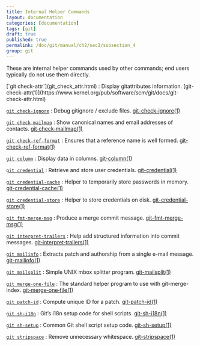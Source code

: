 ```yaml
---
title: Internal Helper Commands
layout: documentation
categories: [documentation]
tags: [git]
draft: true
published: true
permalink: /doc/git/manual/ch2/sec2/subsection_4
group: git
---
```


These are internal helper commands used by other commands; end users typically do not use them directly.

<div class="dl_as_table width_200" markdown="1">
[`git check-attr`](git_check_attr.html)
: Display gitattributes information. [git-check-attr(1)](https://www.kernel.org/pub/software/scm/git/docs/git-check-attr.html)

[`git check-ignore`](git_check_ignore.html)
: Debug gitignore / exclude files. [git-check-ignore(1)](https://www.kernel.org/pub/software/scm/git/docs/git-check-ignore.html)

[`git check-mailmap`](git_check_mailmap.html)
: Show canonical names and email addresses of contacts. [git&#8209;check&#8209;mailmap(1)](https://www.kernel.org/pub/software/scm/git/docs/git-check-mailmap.html)

[`git check-ref-format`](git_check_ref_format.html)
: Ensures that a reference name is well formed. [git-check-ref-format(1)](https://www.kernel.org/pub/software/scm/git/docs/git-check-ref-format.html)

[`git column`](git_column.html)
: Display data in columns. [git-column(1)](https://www.kernel.org/pub/software/scm/git/docs/git-column.html)

[`git credential`](git_credential.html)
: Retrieve and store user credentials. [git-credential(1)](https://www.kernel.org/pub/software/scm/git/docs/git-credential.html)

[`git credential-cache`](git_credential_cache.html)
: Helper to temporarily store passwords in memory. [git-credential-cache(1)](https://www.kernel.org/pub/software/scm/git/docs/git-credential-cache.html)

[`git credential-store`](git_credential_store.html)
: Helper to store credentials on disk. [git-credential-store(1)](https://www.kernel.org/pub/software/scm/git/docs/git-credential-store.html)

[`git fmt-merge-msg`](git_fmt_merge_msg.html)
: Produce a merge commit message. [git-fmt-merge-msg(1)](https://www.kernel.org/pub/software/scm/git/docs/git-fmt-merge-msg.html)

[`git interpret-trailers`](git_interpret_trailers.html)
: Help add structured information into commit messages. [git&#8209;interpret&#8209;trailers(1)](https://www.kernel.org/pub/software/scm/git/docs/git-interpret-trailers.html)

[`git mailinfo`](git_mailinfo.html)
: Extracts patch and authorship from a single e-mail message. [git-mailinfo(1)](https://www.kernel.org/pub/software/scm/git/docs/git-mailinfo.html)

[`git mailsplit`](git_mailsplit.html)
: Simple UNIX mbox splitter program. [git-mailsplit(1)](https://www.kernel.org/pub/software/scm/git/docs/git-mailsplit.html)

[`git merge-one-file`](git_merge_one_file.html)
: The standard helper program to use with git-merge-index. [git&#8209;merge&#8209;one&#8209;file(1)](https://www.kernel.org/pub/software/scm/git/docs/git-merge-one-file.html)

[`git patch-id`](git_patch_id.html)
: Compute unique ID for a patch. [git-patch-id(1)](https://www.kernel.org/pub/software/scm/git/docs/git-patch-id.html)

[`git sh-i18n`](git_sh_i18n.html)
: Git’s i18n setup code for shell scripts. [git-sh-i18n(1)](https://www.kernel.org/pub/software/scm/git/docs/git-sh-i18n.html)

[`git sh-setup`](git_sh_setup.html)
: Common Git shell script setup code. [git-sh-setup(1)](https://www.kernel.org/pub/software/scm/git/docs/git-sh-setup.html)

[`git stripspace`](git_stripspace.html)
: Remove unnecessary whitespace. [git-stripspace(1)](https://www.kernel.org/pub/software/scm/git/docs/git-stripspace.html)
</div>
